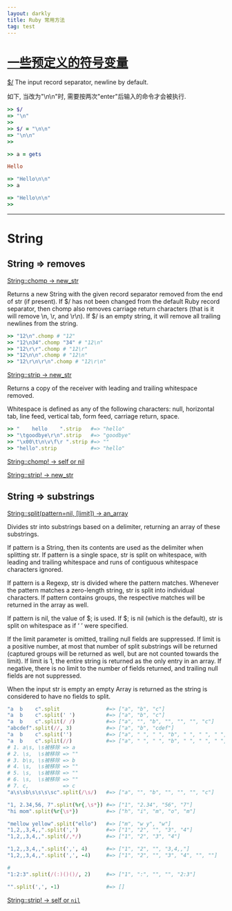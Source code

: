 ```yaml
---
layout: darkly
title: Ruby 常用方法
tag: test
---
```


# [一些预定义的符号变量](https://ruby-doc.org/core-2.3.0/doc/globals_rdoc.html)

[$/](https://stackoverflow.com/questions/37347895/what-does-mean-in-ruby) The input record separator, newline by default.

如下, 当改为"\n\n"时, 需要按两次"enter"后输入的命令才会被执行.
```ruby
>> $/  
=> "\n"
>> 
>> $/ = "\n\n"
=> "\n\n"
>> 

>> a = gets

Hello    

=> "Hello\n\n"
>> a

=> "Hello\n\n"
>> 
```

____

# String 

## String => removes

[String::chomp -> new_str](https://ruby-doc.org/core-2.7.2/String.html#method-i-chomp)

Returns a new String with the given record separator removed from the end of str (if present). If $/ has not been changed from the default Ruby record separator, then chomp also removes carriage return characters (that is it will remove \n, \r, and \r\n). If $/ is an empty string, it will remove all trailing newlines from the string.

```ruby
>> "12\n".chomp # "12"
>> "12\n34".chomp "34" # "12\n"
>> "12\r\r".chomp # "12\r"
>> "12\n\n".chomp # "12\n"
>> "12\r\n\r\n".chomp # "12\r\n"
```
    
[String::strip -> new_str](https://ruby-doc.org/core-2.7.2/String.html#method-i-strip)

Returns a copy of the receiver with leading and trailing whitespace removed.

Whitespace is defined as any of the following characters: null, horizontal tab, line feed, vertical tab, form feed, carriage return, space.

```ruby
>> "    hello    ".strip   #=> "hello"
>> "\tgoodbye\r\n".strip   #=> "goodbye"
>> "\x00\t\n\v\f\r ".strip #=> ""
>> "hello".strip           #=> "hello"
```

[String::chomp! -> self or nil](https://ruby-doc.org/core-2.7.2/String.html#method-i-chomp-21)

[String::strip! -> new_str](https://ruby-doc.org/core-2.7.2/String.html#method-i-strip-21)



## String => substrings

[String::split(pattern=nil, [limit]) -> an_array](https://ruby-doc.org/core-2.7.2/String.html#method-i-split)

Divides str into substrings based on a delimiter, returning an array of these substrings.

If pattern is a String, then its contents are used as the delimiter when splitting str. If pattern is a single space, str is split on whitespace, with leading and trailing whitespace and runs of contiguous whitespace characters ignored.

If pattern is a Regexp, str is divided where the pattern matches. Whenever the pattern matches a zero-length string, str is split into individual characters. If pattern contains groups, the respective matches will be returned in the array as well.

If pattern is nil, the value of $; is used. If $; is nil (which is the default), str is split on whitespace as if ‘ ’ were specified.

If the limit parameter is omitted, trailing null fields are suppressed. If limit is a positive number, at most that number of split substrings will be returned (captured groups will be returned as well, but are not counted towards the limit). If limit is 1, the entire string is returned as the only entry in an array. If negative, there is no limit to the number of fields returned, and trailing null fields are not suppressed.

When the input str is empty an empty Array is returned as the string is considered to have no fields to split.

```ruby
"a  b    c".split       		#=> ["a", "b", "c"]
"a  b    c".split(' ')  		#=> ["a", "b", "c"]
"a  b    c".split(/ /)  		#=> ["a", "", "b", "", "", "", "c"]
"abcdef".split(//, 3)   		#=> ["a", "b", "cdef"]
"a  b    c".split('')   		#=> ["a", " ", " ", "b", " ", " ", " ", " ", "c"]
"a  b    c".split(//)   		#=> ["a", " ", " ", "b", " ", " ", " ", " ", "c"]
# 1. a\s, \s被移除 => a
# 2. \s,  \s被移除 => ""
# 3. b\s, \s被移除 => b
# 4. \s,  \s被移除 => ""
# 5. \s,  \s被移除 => ""
# 6. \s,  \s被移除 => ""
# 7. c, 		  => c
"a\s\sb\s\s\s\sc".split(/\s/) 	#=> ["a", "", "b", "", "", "", "c"]

"1, 2.34,56, 7".split(%r{,\s*}) #=> ["1", "2.34", "56", "7"]
"hi mom".split(%r{\s*})         #=> ["h", "i", "m", "o", "m"]

"mellow yellow".split("ello")   #=> ["m", "w y", "w"]
"1,2,,3,4,,".split(',')         #=> ["1", "2", "", "3", "4"]
"1,2,,3,4,,".split(/,*/)		#=> ["1", "2", "3", "4"]

"1,2,,3,4,,".split(',', 4)      #=> ["1", "2", "", "3,4,,"]
"1,2,,3,4,,".split(',', -4)     #=> ["1", "2", "", "3", "4", "", ""]

# 
"1:2:3".split(/(:)()()/, 2)     #=> ["1", ":", "", "", "2:3"]

"".split(',', -1)               #=> []
```


[String::strip! -> self or `nil`](https://ruby-doc.org/core-2.7.2/String.html#method-i-strip-21)

















